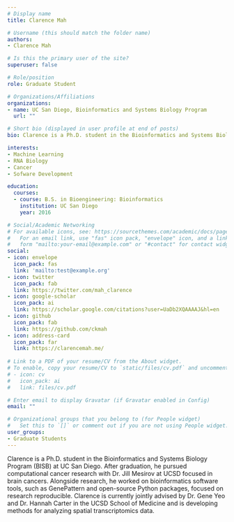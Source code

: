```yaml
---
# Display name
title: Clarence Mah

# Username (this should match the folder name)
authors:
- Clarence Mah

# Is this the primary user of the site?
superuser: false

# Role/position
role: Graduate Student

# Organizations/Affiliations
organizations:
- name: UC San Diego, Bioinformatics and Systems Biology Program
  url: ""

# Short bio (displayed in user profile at end of posts)
bio: Clarence is a Ph.D. student in the Bioinformatics and Systems Biology Program (BISB) at UC San Diego. After graduation, he pursued computational cancer research with Dr. Jill Mesirov at UCSD focused in brain cancers. Alongside research, he worked on bioinformatics software tools, such as GenePattern and open-source Python packages, focused on research reproducible. Clarence is currently jointly advised by Dr. Gene Yeo and Dr. Hannah Carter in the UCSD School of Medicine and is developing methods for analyzing spatial transcriptomics data.

interests:
- Machine Learning
- RNA Biology
- Cancer
- Sofware Development

education:
  courses:
  - course: B.S. in Bioengineering: Bioinformatics
    institution: UC San Diego
    year: 2016

# Social/Academic Networking
# For available icons, see: https://sourcethemes.com/academic/docs/page-builder/#icons
#   For an email link, use "fas" icon pack, "envelope" icon, and a link in the
#   form "mailto:your-email@example.com" or "#contact" for contact widget.
social:
- icon: envelope
  icon_pack: fas
  link: 'mailto:test@example.org'
- icon: twitter
  icon_pack: fab
  link: https://twitter.com/mah_clarence
- icon: google-scholar
  icon_pack: ai
  link: https://scholar.google.com/citations?user=UaDb2XQAAAAJ&hl=en
- icon: github
  icon_pack: fab
  link: https://github.com/ckmah
- icon: address-card
  icon_pack: far
  link: https://clarencemah.me/
  
# Link to a PDF of your resume/CV from the About widget.
# To enable, copy your resume/CV to `static/files/cv.pdf` and uncomment the lines below.
# - icon: cv
#   icon_pack: ai
#   link: files/cv.pdf

# Enter email to display Gravatar (if Gravatar enabled in Config)
email: ""

# Organizational groups that you belong to (for People widget)
#   Set this to `[]` or comment out if you are not using People widget.
user_groups:
- Graduate Students
---
```


Clarence is a Ph.D. student in the Bioinformatics and Systems Biology Program (BISB) at UC San Diego. After graduation, he pursued computational cancer research with Dr. Jill Mesirov at UCSD focused in brain cancers. Alongside research, he worked on bioinformatics software tools, such as GenePattern and open-source Python packages, focused on research reproducible. Clarence is currently jointly advised by Dr. Gene Yeo and Dr. Hannah Carter in the UCSD School of Medicine and is developing methods for analyzing spatial transcriptomics data.
